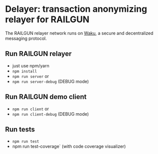 # Delayer: transaction anonymizing relayer for RAILGUN

The RAILGUN relayer network runs on [Waku](https://wakunetwork.com/), a secure and decentralized messaging protocol.

## Run RAILGUN relayer

- just use npm/yarn
- `npm install`
- `npm run server` or
- `npm run server-debug` (DEBUG mode)

## Run RAILGUN demo client

- `npm run client` or
- `npm run client-debug` (DEBUG mode)

## Run tests

- `npm run test`
- npm run test-coverage` (with code coverage visualizer)
